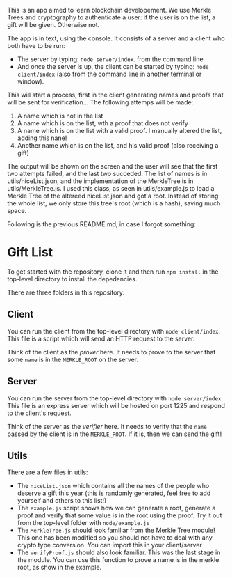 This is an app aimed to learn blockchain developement. We use Merkle Trees and cryptography to authenticate a user: if the user is on the list, a gift will be given. Otherwise not.

The app is in text, using the console. It consists of a server and a client who both have to be run:
- The server by typing:  `node server/index`.  from the command line.
- And once the server is up, the client can be started by typing:  `node client/index` (also from the command line in another terminal or window).

This will start a process, first in the client generating names and proofs that will be sent for verification... The following attemps will be made:
   1. A name which is not in the list
   2. A name which is on the list, wth a proof that does not verify
   3. A name which is on the list with a valid proof. I manually altered the list, adding this nane!
   4. Another name which is on the list, and his valid proof (also receiving a gift)

The output will be shown on the screen and the user will see that the first two attempts failed, and the last two succeded. The list of names is in utils/niceList.json, and the implementation of the MerkleTree is in utils/MerkleTree.js. I used this class, as seen in utils/example.js to load a Merkle Tree of the altereed niceList.json and got a root. Instead of storing the whole list, we only store this tree's root (which is a hash), saving much space.

Following is the previous README.md, in case I forgot something:

# Gift List

To get started with the repository, clone it and then run `npm install` in the top-level directory to install the depedencies.

There are three folders in this repository:

## Client

You can run the client from the top-level directory with `node client/index`. This file is a script which will send an HTTP request to the server.

Think of the client as the _prover_ here. It needs to prove to the server that some `name` is in the `MERKLE_ROOT` on the server. 

## Server

You can run the server from the top-level directory with `node server/index`. This file is an express server which will be hosted on port 1225 and respond to the client's request.

Think of the server as the _verifier_ here. It needs to verify that the `name` passed by the client is in the `MERKLE_ROOT`. If it is, then we can send the gift! 

## Utils

There are a few files in utils:

- The `niceList.json` which contains all the names of the people who deserve a gift this year (this is randomly generated, feel free to add yourself and others to this list!)
- The `example.js` script shows how we can generate a root, generate a proof and verify that some value is in the root using the proof. Try it out from the top-level folder with `node/example.js`
- The `MerkleTree.js` should look familiar from the Merkle Tree module! This one has been modified so you should not have to deal with any crypto type conversion. You can import this in your client/server
- The `verifyProof.js` should also look familiar. This was the last stage in the module. You can use this function to prove a name is in the merkle root, as show in the example.
